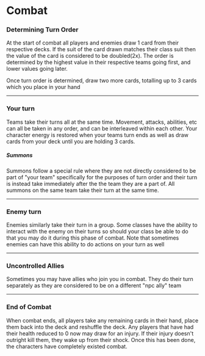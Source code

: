 # Combat

### Determining Turn Order
At the start of combat all players and enemies draw 1 card from their respective decks. If the suit of the card drawn matches their class suit then the value of the card is considered to be doubled(2x). The order is determined by the highest value in their respective teams going first, and lower values going later.

Once turn order is determined, draw two more cards, totalling up to 3 cards which you place in your hand

---

### Your turn
Teams take their turns all at the same time. Movement, attacks, abilities, etc can all be taken in any order, and can be interleaved within each other. Your character energy is restored when your teams turn ends as well as draw cards from your deck until you are holding 3 cards.

##### Summons

Summons follow a special rule where they are not directly considered to be part of "your team" specifically for the purposes of turn order and their turn is instead take immediately after the the team they are a part of. All summons on the same team take their turn at the same time.

---

### Enemy turn
Enemies similarly take their turn in a group. Some classes have the ability to interact with the enemy on their turns so should your class be able to do that you may do it during this phase of combat. Note that sometimes enemies can have this ability to do actions on your turn as well

---

### Uncontrolled Allies
Sometimes you may have allies who join you in combat. They do their turn separately as they are considered to be on a different "npc ally" team

---

### End of Combat

When combat ends, all players take any remaining cards in their hand, place them back into the deck and reshuffle the deck. Any players that have had their health reduced to 0 now may draw for an injury. If their injury doesn't outright kill them, they wake up from their shock. Once this has been done, the characters have completely existed combat. 

